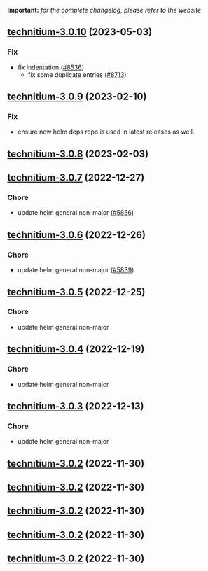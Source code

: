 **Important:**
*for the complete changelog, please refer to the website*




## [technitium-3.0.10](https://github.com/truecharts/charts/compare/technitium-3.0.9...technitium-3.0.10) (2023-05-03)

### Fix

- fix indentation ([#8536](https://github.com/truecharts/charts/issues/8536))
  - fix some duplicate entries ([#8713](https://github.com/truecharts/charts/issues/8713))
  
  


## [technitium-3.0.9](https://github.com/truecharts/charts/compare/technitium-3.0.8...technitium-3.0.9) (2023-02-10)

### Fix

- ensure new helm deps repo is used in latest releases as well.
  
  


## [technitium-3.0.8](https://github.com/truecharts/charts/compare/technitium-3.0.7...technitium-3.0.8) (2023-02-03)




## [technitium-3.0.7](https://github.com/truecharts/charts/compare/technitium-3.0.6...technitium-3.0.7) (2022-12-27)

### Chore

- update helm general non-major ([#5856](https://github.com/truecharts/charts/issues/5856))
  
  


## [technitium-3.0.6](https://github.com/truecharts/charts/compare/technitium-3.0.5...technitium-3.0.6) (2022-12-26)

### Chore

- update helm general non-major ([#5839](https://github.com/truecharts/charts/issues/5839))
  
  


## [technitium-3.0.5](https://github.com/truecharts/charts/compare/technitium-3.0.4...technitium-3.0.5) (2022-12-25)

### Chore

- update helm general non-major
  
  


## [technitium-3.0.4](https://github.com/truecharts/charts/compare/technitium-3.0.3...technitium-3.0.4) (2022-12-19)

### Chore

- update helm general non-major
  
  


## [technitium-3.0.3](https://github.com/truecharts/charts/compare/technitium-3.0.2...technitium-3.0.3) (2022-12-13)

### Chore

- update helm general non-major
  
  


## [technitium-3.0.2](https://github.com/truecharts/charts/compare/technitium-3.0.1...technitium-3.0.2) (2022-11-30)




## [technitium-3.0.2](https://github.com/truecharts/charts/compare/technitium-3.0.1...technitium-3.0.2) (2022-11-30)




## [technitium-3.0.2](https://github.com/truecharts/charts/compare/technitium-3.0.1...technitium-3.0.2) (2022-11-30)




## [technitium-3.0.2](https://github.com/truecharts/charts/compare/technitium-3.0.1...technitium-3.0.2) (2022-11-30)




## [technitium-3.0.2](https://github.com/truecharts/charts/compare/technitium-3.0.1...technitium-3.0.2) (2022-11-30)



